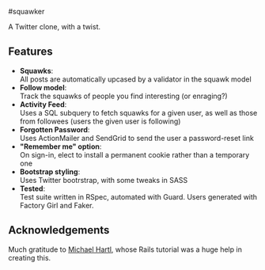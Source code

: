 #squawker

A Twitter clone, with a twist.

## Features

* **Squawks**:		
  All posts are automatically upcased by a validator in the squawk model
* **Follow model**:		
  Track the squawks of people you find interesting (or enraging?)
* **Activity Feed**:		
  Uses a SQL subquery to fetch squawks for a given user, as well as those from followees (users the given user is following)
* **Forgotten Password**:		
  Uses ActionMailer and SendGrid to send the user a password-reset link
* **"Remember me" option**:		
  On sign-in, elect to install a permanent cookie rather than a temporary one
* **Bootstrap styling**:		
  Uses Twitter bootrstrap, with some tweaks in SASS
* **Tested**:		
  Test suite written in RSpec, automated with Guard. Users generated with Factory Girl and Faker.


## Acknowledgements

Much gratitude to [Michael Hartl](https://github.com/mhartl), whose Rails tutorial was a huge help in creating this. 
